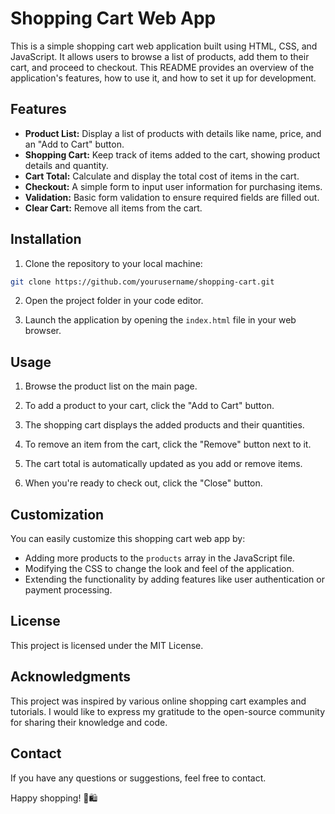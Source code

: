 # Shopping Cart Web App

This is a simple shopping cart web application built using HTML, CSS, and JavaScript. It allows users to browse a list of products, add them to their cart, and proceed to checkout. This README provides an overview of the application's features, how to use it, and how to set it up for development.

## Features

- **Product List:** Display a list of products with details like name, price, and an "Add to Cart" button.
- **Shopping Cart:** Keep track of items added to the cart, showing product details and quantity.
- **Cart Total:** Calculate and display the total cost of items in the cart.
- **Checkout:** A simple form to input user information for purchasing items.
- **Validation:** Basic form validation to ensure required fields are filled out.
- **Clear Cart:** Remove all items from the cart.

## Installation

1. Clone the repository to your local machine:

```bash
git clone https://github.com/yourusername/shopping-cart.git
```

2. Open the project folder in your code editor.

3. Launch the application by opening the `index.html` file in your web browser.

## Usage

1. Browse the product list on the main page.

2. To add a product to your cart, click the "Add to Cart" button.

3. The shopping cart displays the added products and their quantities.

4. To remove an item from the cart, click the "Remove" button next to it.

5. The cart total is automatically updated as you add or remove items.

6. When you're ready to check out, click the "Close" button.

## Customization

You can easily customize this shopping cart web app by:

- Adding more products to the `products` array in the JavaScript file.
- Modifying the CSS to change the look and feel of the application.
- Extending the functionality by adding features like user authentication or payment processing.

## License

This project is licensed under the MIT License. 

## Acknowledgments

This project was inspired by various online shopping cart examples and tutorials. I would like to express my gratitude to the open-source community for sharing their knowledge and code.

## Contact

If you have any questions or suggestions, feel free to contact.

Happy shopping! 🛒🛍️
